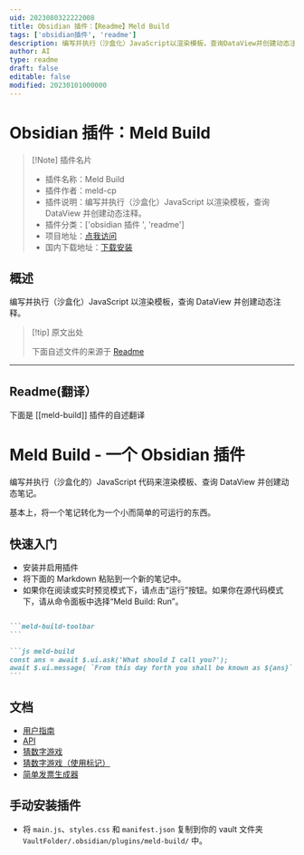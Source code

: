 ```yaml
---
uid: 2023080322222008
title: Obsidian 插件：【Readme】Meld Build
tags: ['obsidian插件', 'readme']
description: 编写并执行（沙盒化）JavaScript以渲染模板，查询DataView并创建动态注释。
author: AI
type: readme
draft: false
editable: false
modified: 20230101000000
---
```


# Obsidian 插件：Meld Build

> [!Note] 插件名片
> - 插件名称：Meld Build
> - 插件作者：meld-cp
> - 插件说明：编写并执行（沙盒化）JavaScript 以渲染模板，查询 DataView 并创建动态注释。
> - 插件分类：['obsidian 插件 ', 'readme']
> - 项目地址：[点我访问](https://github.com/meld-cp/obsidian-build)
> - 国内下载地址：[下载安装](https://pkmer.cn/products/plugin/pluginMarket/?meld-build)

## 概述

编写并执行（沙盒化）JavaScript 以渲染模板，查询 DataView 并创建动态注释。

> [!tip] 原文出处
>
>下面自述文件的来源于 [Readme](https://ghproxy.net/https://raw.githubusercontent.com/meld-cp/obsidian-build/master/README.md)
>

---

## Readme(翻译）

下面是 [[meld-build]] 插件的自述翻译

# Meld Build - 一个 Obsidian 插件

编写并执行（沙盒化的）JavaScript 代码来渲染模板、查询 DataView 并创建动态笔记。

基本上，将一个笔记转化为一个小而简单的可运行的东西。

## 快速入门

- 安装并启用插件
- 将下面的 Markdown 粘贴到一个新的笔记中。
- 如果你在阅读或实时预览模式下，请点击“运行”按钮。如果你在源代码模式下，请从命令面板中选择“Meld Build: Run”。

````md

```meld-build-toolbar
```

```js meld-build
const ans = await $.ui.ask('What should I call you?');
await $.ui.message( `From this day forth you shall be known as ${ans}` );
```
````

## 文档

- [用户指南](/docs/user-guide.md)
- [API](/docs/api.md)
- [猜数字游戏](/docs/examples/guess-the-number.md)
- [猜数字游戏（使用标记）](/docs/examples/guess-the-number-marker.md)
- [简单发票生成器](/docs/examples/invoice-builder.md)

## 手动安装插件

- 将 `main.js`、`styles.css` 和 `manifest.json` 复制到你的 vault 文件夹 `VaultFolder/.obsidian/plugins/meld-build/` 中。




